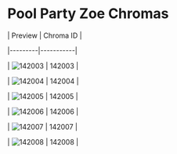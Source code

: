 # Pool Party Zoe Chromas


| Preview | Chroma ID |

|---------|-----------|

| ![142003](https://raw.communitydragon.org/latest/plugins/rcp-be-lol-game-data/global/default/v1/champion-chroma-images/142/142003.png) | 142003 |

| ![142004](https://raw.communitydragon.org/latest/plugins/rcp-be-lol-game-data/global/default/v1/champion-chroma-images/142/142004.png) | 142004 |

| ![142005](https://raw.communitydragon.org/latest/plugins/rcp-be-lol-game-data/global/default/v1/champion-chroma-images/142/142005.png) | 142005 |

| ![142006](https://raw.communitydragon.org/latest/plugins/rcp-be-lol-game-data/global/default/v1/champion-chroma-images/142/142006.png) | 142006 |

| ![142007](https://raw.communitydragon.org/latest/plugins/rcp-be-lol-game-data/global/default/v1/champion-chroma-images/142/142007.png) | 142007 |

| ![142008](https://raw.communitydragon.org/latest/plugins/rcp-be-lol-game-data/global/default/v1/champion-chroma-images/142/142008.png) | 142008 |